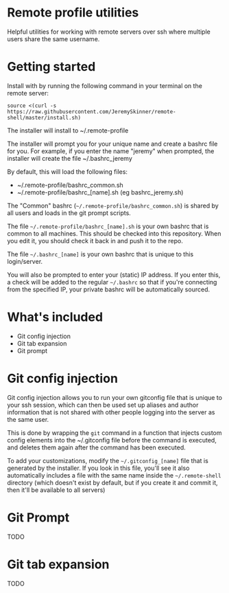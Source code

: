 # Remote profile utilities

Helpful utilities for working with remote servers over ssh where multiple users share the same username. 

# Getting started

Install with by running the following command in your terminal on the remote server:

```
source <(curl -s https://raw.githubusercontent.com/JeremySkinner/remote-shell/master/install.sh)
```

The installer will install to ~/.remote-profile

The installer will prompt you for your unique name and create a bashrc file for you. For example, if you enter the name "jeremy" when prompted, the installer will create the file ~/.bashrc_jeremy 

By default, this will load the following files:
- ~/.remote-profile/bashrc_common.sh
- ~/.remote-profile/bashrc_[name].sh (eg bashrc_jeremy.sh)

The "Common" bashrc (`~/.remote-profile/bashrc_common.sh`) is shared by all users and loads in the git prompt scripts.

The file `~/.remote-profile/bashrc_[name].sh` is your own bashrc that is common to all machines. This should be checked into this repository. When you edit it, you should check it back in and push it to the repo.

The file `~/.bashrc_[name]` is your own bashrc that is unique to this login/server.

You will also be prompted to enter your (static) IP address. If you enter this, a check will be added to the regular `~/.bashrc` so that if you're connecting from the specified IP, your private bashrc will be automatically sourced.

# What's included

- Git config injection
- Git tab expansion
- Git prompt

# Git config injection

Git config injection allows you to run your own gitconfig file that is unique to your ssh session, which can then be used set up aliases and author information that is not shared with other people logging into the server as the same user. 

This is done by wrapping the `git` command in a function that injects custom config elements into the ~/.gitconfig file before the command is executed, and deletes them again after the command has been executed. 

To add your customizations, modify the `~/.gitconfig_[name]` file that is generated by the installer. If you look in this file, you'll see it also automatically includes a file with the same name inside the `~/.remote-shell` directory (which doesn't exist by default, but if you create it and commit it, then it'll be available to all servers) 

# Git Prompt

TODO 

# Git tab expansion

TODO